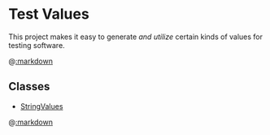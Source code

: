 # Test Values

This project makes it easy to generate _and utilize_ certain kinds of values for testing software.

@[:markdown](named_values/template.md)

## Classes

- [StringValues](#class-stringvalues)

@[:markdown](classes/string_values/template.md)
